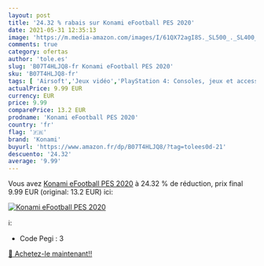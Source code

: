 ```yaml
---
layout: post
title: '24.32 % rabais sur Konami eFootball PES 2020'
date: 2021-05-31 12:35:13
image: 'https://m.media-amazon.com/images/I/61QX72agI8S._SL500_._SL400_.jpg'
comments: true
category: ofertas
author: 'tole.es'
slug: 'B07T4HLJQ8-fr Konami eFootball PES 2020'
sku: 'B07T4HLJQ8-fr'
tags: [ 'Airsoft','Jeux vidéo','PlayStation 4: Consoles, jeux et accessoires','Sports et Loisirs','Vêtements et équipement de sport','konami', ]
actualPrice: 9.99 EUR
currency: EUR
price: 9.99
comparePrice: 13.2 EUR
prodname: 'Konami eFootball PES 2020'
country: 'fr'
flag: '🇫🇷'
brand: 'Konami'
buyurl: 'https://www.amazon.fr/dp/B07T4HLJQ8/?tag=tolees0d-21'
descuento: '24.32'
average: '9.99'
---
```


Vous avez [Konami eFootball PES 2020](https://www.amazon.fr/dp/B07T4HLJQ8/?tag=tolees0d-21)  à  24.32 % de réduction, prix final  9.99 EUR (original: 13.2 EUR) ici:

[![Konami eFootball PES 2020](https://m.media-amazon.com/images/I/61QX72agI8S._SL500_._SL400_.jpg)](https://www.amazon.fr/dp/B07T4HLJQ8/?tag=tolees0d-21)

ℹ️:

- Code Pegi : 3

[🛒 Achetez-le maintenant!!](https://www.amazon.fr/dp/B07T4HLJQ8/?tag=tolees0d-21)
